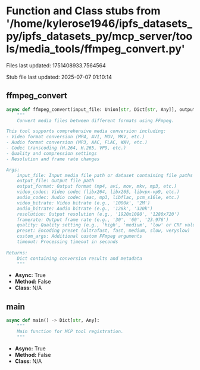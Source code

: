 # Function and Class stubs from '/home/kylerose1946/ipfs_datasets_py/ipfs_datasets_py/mcp_server/tools/media_tools/ffmpeg_convert.py'

Files last updated: 1751408933.7564564

Stub file last updated: 2025-07-07 01:10:14

## ffmpeg_convert

```python
async def ffmpeg_convert(input_file: Union[str, Dict[str, Any]], output_file: str, output_format: Optional[str] = None, video_codec: Optional[str] = None, audio_codec: Optional[str] = None, video_bitrate: Optional[str] = None, audio_bitrate: Optional[str] = None, resolution: Optional[str] = None, framerate: Optional[str] = None, quality: Optional[str] = None, preset: Optional[str] = None, custom_args: Optional[List[str]] = None, timeout: int = 600) -> Dict[str, Any]:
    """
    Convert media files between different formats using FFmpeg.

This tool supports comprehensive media conversion including:
- Video format conversion (MP4, AVI, MOV, MKV, etc.)
- Audio format conversion (MP3, AAC, FLAC, WAV, etc.)
- Codec transcoding (H.264, H.265, VP9, etc.)
- Quality and compression settings
- Resolution and frame rate changes

Args:
    input_file: Input media file path or dataset containing file paths
    output_file: Output file path
    output_format: Output format (mp4, avi, mov, mkv, mp3, etc.)
    video_codec: Video codec (libx264, libx265, libvpx-vp9, etc.)
    audio_codec: Audio codec (aac, mp3, libflac, pcm_s16le, etc.)
    video_bitrate: Video bitrate (e.g., '1000k', '2M')
    audio_bitrate: Audio bitrate (e.g., '128k', '320k')
    resolution: Output resolution (e.g., '1920x1080', '1280x720')
    framerate: Output frame rate (e.g., '30', '60', '23.976')
    quality: Quality setting (e.g., 'high', 'medium', 'low' or CRF value)
    preset: Encoding preset (ultrafast, fast, medium, slow, veryslow)
    custom_args: Additional custom FFmpeg arguments
    timeout: Processing timeout in seconds
    
Returns:
    Dict containing conversion results and metadata
    """
```
* **Async:** True
* **Method:** False
* **Class:** N/A

## main

```python
async def main() -> Dict[str, Any]:
    """
    Main function for MCP tool registration.
    """
```
* **Async:** True
* **Method:** False
* **Class:** N/A
